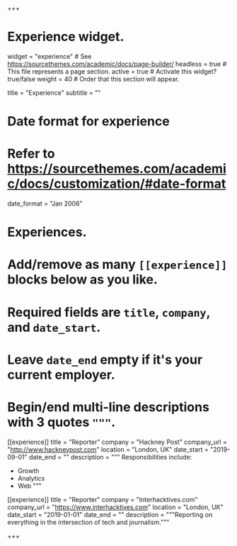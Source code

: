 +++
# Experience widget.
widget = "experience"  # See https://sourcethemes.com/academic/docs/page-builder/
headless = true  # This file represents a page section.
active = true  # Activate this widget? true/false
weight = 40  # Order that this section will appear.

title = "Experience"
subtitle = ""

# Date format for experience
#   Refer to https://sourcethemes.com/academic/docs/customization/#date-format
date_format = "Jan 2006"

# Experiences.
#   Add/remove as many `[[experience]]` blocks below as you like.
#   Required fields are `title`, `company`, and `date_start`.
#   Leave `date_end` empty if it's your current employer.
#   Begin/end multi-line descriptions with 3 quotes `"""`.
[[experience]]
  title = "Reporter"
  company = "Hackney Post"
  company_url = "http://www.hackneypost.com"
  location = "London, UK"
  date_start = "2019-09-01"
  date_end = ""
  description = """
  Responsibilities include:
  
  * Growth
  * Analytics
  * Web
  """

[[experience]]
  title = "Reporter"
  company = "Interhacktives.com"
  company_url = "https://www.interhacktives.com"
  location = "London, UK"
  date_start = "2019-01-01"
  date_end = ""
  description = """Reporting on everything in the intersection of tech and journalism."""

+++
